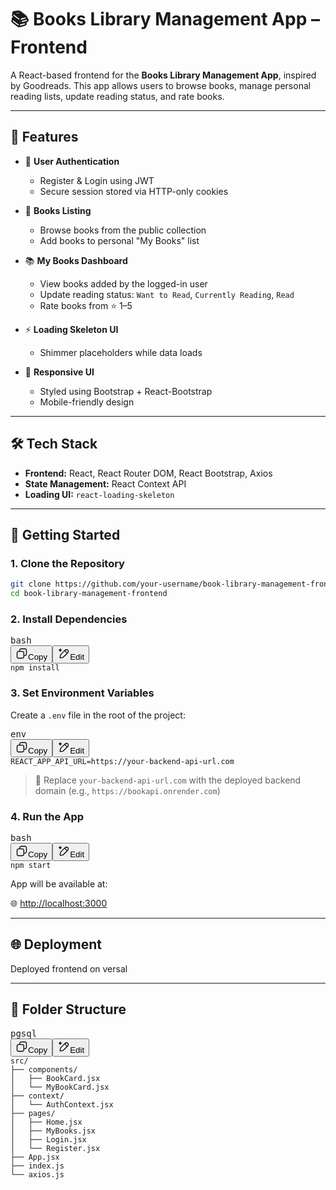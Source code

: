 
# 📚 Books Library Management App – Frontend

A React-based frontend for the **Books Library Management App**, inspired by Goodreads. This app allows users to browse books, manage personal reading lists, update reading status, and rate books.

---

## 🚀 Features

- 🔐 **User Authentication**

  - Register & Login using JWT
  - Secure session stored via HTTP-only cookies
- 📖 **Books Listing**

  - Browse books from the public collection
  - Add books to personal "My Books" list
- 📚 **My Books Dashboard**

  - View books added by the logged-in user
  - Update reading status: `Want to Read`, `Currently Reading`, `Read`
  - Rate books from ⭐ 1–5
- ⚡ **Loading Skeleton UI**

  - Shimmer placeholders while data loads
- 🎨 **Responsive UI**

  - Styled using Bootstrap + React-Bootstrap
  - Mobile-friendly design

---

## 🛠 Tech Stack

- **Frontend:** React, React Router DOM, React Bootstrap, Axios
- **State Management:** React Context API
- **Loading UI:** `react-loading-skeleton`

---

## 🔧 Getting Started

### 1. Clone the Repository

```bash
git clone https://github.com/your-username/book-library-management-frontend.git
cd book-library-management-frontend
```


### 2. Install Dependencies

<pre class="overflow-visible!" data-start="1331" data-end="1354"><div class="contain-inline-size rounded-2xl relative bg-token-sidebar-surface-primary"><div class="flex items-center text-token-text-secondary px-4 py-2 text-xs font-sans justify-between h-9 bg-token-sidebar-surface-primary select-none rounded-t-2xl">bash</div><div class="sticky top-9"><div class="absolute end-0 bottom-0 flex h-9 items-center pe-2"><div class="bg-token-bg-elevated-secondary text-token-text-secondary flex items-center gap-4 rounded-sm px-2 font-sans text-xs"><button class="flex gap-1 items-center select-none py-1" aria-label="Copy"><svg width="20" height="20" viewBox="0 0 20 20" fill="currentColor" xmlns="http://www.w3.org/2000/svg" class="icon-xs"><path d="M12.668 10.667C12.668 9.95614 12.668 9.46258 12.6367 9.0791C12.6137 8.79732 12.5758 8.60761 12.5244 8.46387L12.4688 8.33399C12.3148 8.03193 12.0803 7.77885 11.793 7.60254L11.666 7.53125C11.508 7.45087 11.2963 7.39395 10.9209 7.36328C10.5374 7.33197 10.0439 7.33203 9.33301 7.33203H6.5C5.78896 7.33203 5.29563 7.33195 4.91211 7.36328C4.63016 7.38632 4.44065 7.42413 4.29688 7.47559L4.16699 7.53125C3.86488 7.68518 3.61186 7.9196 3.43555 8.20703L3.36524 8.33399C3.28478 8.49198 3.22795 8.70352 3.19727 9.0791C3.16595 9.46259 3.16504 9.95611 3.16504 10.667V13.5C3.16504 14.211 3.16593 14.7044 3.19727 15.0879C3.22797 15.4636 3.28473 15.675 3.36524 15.833L3.43555 15.959C3.61186 16.2466 3.86474 16.4807 4.16699 16.6348L4.29688 16.6914C4.44063 16.7428 4.63025 16.7797 4.91211 16.8027C5.29563 16.8341 5.78896 16.835 6.5 16.835H9.33301C10.0439 16.835 10.5374 16.8341 10.9209 16.8027C11.2965 16.772 11.508 16.7152 11.666 16.6348L11.793 16.5645C12.0804 16.3881 12.3148 16.1351 12.4688 15.833L12.5244 15.7031C12.5759 15.5594 12.6137 15.3698 12.6367 15.0879C12.6681 14.7044 12.668 14.211 12.668 13.5V10.667ZM13.998 12.665C14.4528 12.6634 14.8011 12.6602 15.0879 12.6367C15.4635 12.606 15.675 12.5492 15.833 12.4688L15.959 12.3975C16.2466 12.2211 16.4808 11.9682 16.6348 11.666L16.6914 11.5361C16.7428 11.3924 16.7797 11.2026 16.8027 10.9209C16.8341 10.5374 16.835 10.0439 16.835 9.33301V6.5C16.835 5.78896 16.8341 5.29563 16.8027 4.91211C16.7797 4.63025 16.7428 4.44063 16.6914 4.29688L16.6348 4.16699C16.4807 3.86474 16.2466 3.61186 15.959 3.43555L15.833 3.36524C15.675 3.28473 15.4636 3.22797 15.0879 3.19727C14.7044 3.16593 14.211 3.16504 13.5 3.16504H10.667C9.9561 3.16504 9.46259 3.16595 9.0791 3.19727C8.79739 3.22028 8.6076 3.2572 8.46387 3.30859L8.33399 3.36524C8.03176 3.51923 7.77886 3.75343 7.60254 4.04102L7.53125 4.16699C7.4508 4.32498 7.39397 4.53655 7.36328 4.91211C7.33985 5.19893 7.33562 5.54719 7.33399 6.00195H9.33301C10.022 6.00195 10.5791 6.00131 11.0293 6.03809C11.4873 6.07551 11.8937 6.15471 12.2705 6.34668L12.4883 6.46875C12.984 6.7728 13.3878 7.20854 13.6533 7.72949L13.7197 7.87207C13.8642 8.20859 13.9292 8.56974 13.9619 8.9707C13.9987 9.42092 13.998 9.97799 13.998 10.667V12.665ZM18.165 9.33301C18.165 10.022 18.1657 10.5791 18.1289 11.0293C18.0961 11.4302 18.0311 11.7914 17.8867 12.1279L17.8203 12.2705C17.5549 12.7914 17.1509 13.2272 16.6553 13.5313L16.4365 13.6533C16.0599 13.8452 15.6541 13.9245 15.1963 13.9619C14.8593 13.9895 14.4624 13.9935 13.9951 13.9951C13.9935 14.4624 13.9895 14.8593 13.9619 15.1963C13.9292 15.597 13.864 15.9576 13.7197 16.2939L13.6533 16.4365C13.3878 16.9576 12.9841 17.3941 12.4883 17.6982L12.2705 17.8203C11.8937 18.0123 11.4873 18.0915 11.0293 18.1289C10.5791 18.1657 10.022 18.165 9.33301 18.165H6.5C5.81091 18.165 5.25395 18.1657 4.80371 18.1289C4.40306 18.0962 4.04235 18.031 3.70606 17.8867L3.56348 17.8203C3.04244 17.5548 2.60585 17.151 2.30176 16.6553L2.17969 16.4365C1.98788 16.0599 1.90851 15.6541 1.87109 15.1963C1.83431 14.746 1.83496 14.1891 1.83496 13.5V10.667C1.83496 9.978 1.83432 9.42091 1.87109 8.9707C1.90851 8.5127 1.98772 8.10625 2.17969 7.72949L2.30176 7.51172C2.60586 7.0159 3.04236 6.6122 3.56348 6.34668L3.70606 6.28027C4.04237 6.136 4.40303 6.07083 4.80371 6.03809C5.14051 6.01057 5.53708 6.00551 6.00391 6.00391C6.00551 5.53708 6.01057 5.14051 6.03809 4.80371C6.0755 4.34588 6.15483 3.94012 6.34668 3.56348L6.46875 3.34473C6.77282 2.84912 7.20856 2.44514 7.72949 2.17969L7.87207 2.11328C8.20855 1.96886 8.56979 1.90385 8.9707 1.87109C9.42091 1.83432 9.978 1.83496 10.667 1.83496H13.5C14.1891 1.83496 14.746 1.83431 15.1963 1.87109C15.6541 1.90851 16.0599 1.98788 16.4365 2.17969L16.6553 2.30176C17.151 2.60585 17.5548 3.04244 17.8203 3.56348L17.8867 3.70606C18.031 4.04235 18.0962 4.40306 18.1289 4.80371C18.1657 5.25395 18.165 5.81091 18.165 6.5V9.33301Z"></path></svg>Copy</button><span class="" data-state="closed"><button class="flex items-center gap-1 py-1 select-none"><svg width="20" height="20" viewBox="0 0 20 20" fill="currentColor" xmlns="http://www.w3.org/2000/svg" class="icon-xs"><path d="M12.0303 4.11328C13.4406 2.70317 15.7275 2.70305 17.1377 4.11328C18.5474 5.52355 18.5476 7.81057 17.1377 9.2207L10.8457 15.5117C10.522 15.8354 10.2868 16.0723 10.0547 16.2627L9.82031 16.4395C9.61539 16.5794 9.39783 16.7003 9.1709 16.7998L8.94141 16.8916C8.75976 16.9582 8.57206 17.0072 8.35547 17.0518L7.59082 17.1865L5.19727 17.5859C5.05455 17.6097 4.90286 17.6358 4.77441 17.6455C4.67576 17.653 4.54196 17.6555 4.39648 17.6201L4.24707 17.5703C4.02415 17.4746 3.84119 17.3068 3.72559 17.0957L3.67969 17.0029C3.59322 16.8013 3.59553 16.6073 3.60547 16.4756C3.61519 16.3473 3.6403 16.1963 3.66406 16.0537L4.06348 13.6602C4.1638 13.0582 4.22517 12.6732 4.3584 12.3096L4.45117 12.0791C4.55073 11.8521 4.67152 11.6346 4.81152 11.4297L4.9873 11.1953C5.17772 10.9632 5.4146 10.728 5.73828 10.4043L12.0303 4.11328ZM6.67871 11.3447C6.32926 11.6942 6.14542 11.8803 6.01953 12.0332L5.90918 12.1797C5.81574 12.3165 5.73539 12.4618 5.66895 12.6133L5.60742 12.7666C5.52668 12.9869 5.48332 13.229 5.375 13.8789L4.97656 16.2725L4.97559 16.2744H4.97852L7.37207 15.875L8.08887 15.749C8.25765 15.7147 8.37336 15.6839 8.4834 15.6436L8.63672 15.5811C8.78817 15.5146 8.93356 15.4342 9.07031 15.3408L9.2168 15.2305C9.36965 15.1046 9.55583 14.9207 9.90527 14.5713L14.8926 9.58301L11.666 6.35742L6.67871 11.3447ZM16.1963 5.05371C15.3054 4.16304 13.8616 4.16305 12.9707 5.05371L12.6074 5.41602L15.833 8.64258L16.1963 8.2793C17.0869 7.38845 17.0869 5.94456 16.1963 5.05371Z"></path><path d="M4.58301 1.7832C4.72589 1.7832 4.84877 1.88437 4.87695 2.02441C4.99384 2.60873 5.22432 3.11642 5.58398 3.50391C5.94115 3.88854 6.44253 4.172 7.13281 4.28711C7.27713 4.3114 7.38267 4.43665 7.38281 4.58301C7.38281 4.7295 7.27723 4.8546 7.13281 4.87891C6.44249 4.99401 5.94116 5.27746 5.58398 5.66211C5.26908 6.00126 5.05404 6.43267 4.92676 6.92676L4.87695 7.1416C4.84891 7.28183 4.72601 7.38281 4.58301 7.38281C4.44013 7.38267 4.31709 7.28173 4.28906 7.1416C4.17212 6.55728 3.94179 6.04956 3.58203 5.66211C3.22483 5.27757 2.72347 4.99395 2.0332 4.87891C1.88897 4.85446 1.7832 4.72938 1.7832 4.58301C1.78335 4.43673 1.88902 4.3115 2.0332 4.28711C2.72366 4.17203 3.22481 3.88861 3.58203 3.50391C3.94186 3.11638 4.17214 2.60888 4.28906 2.02441L4.30371 1.97363C4.34801 1.86052 4.45804 1.78333 4.58301 1.7832Z"></path></svg>Edit</button></span></div></div></div><div class="overflow-y-auto p-4" dir="ltr"><code class="whitespace-pre! language-bash"><span><span>npm install
</span></span></code></div></div></pre>

### 3. Set Environment Variables

Create a `.env` file in the root of the project:

<pre class="overflow-visible!" data-start="1440" data-end="1501"><div class="contain-inline-size rounded-2xl relative bg-token-sidebar-surface-primary"><div class="flex items-center text-token-text-secondary px-4 py-2 text-xs font-sans justify-between h-9 bg-token-sidebar-surface-primary select-none rounded-t-2xl">env</div><div class="sticky top-9"><div class="absolute end-0 bottom-0 flex h-9 items-center pe-2"><div class="bg-token-bg-elevated-secondary text-token-text-secondary flex items-center gap-4 rounded-sm px-2 font-sans text-xs"><button class="flex gap-1 items-center select-none py-1" aria-label="Copy"><svg width="20" height="20" viewBox="0 0 20 20" fill="currentColor" xmlns="http://www.w3.org/2000/svg" class="icon-xs"><path d="M12.668 10.667C12.668 9.95614 12.668 9.46258 12.6367 9.0791C12.6137 8.79732 12.5758 8.60761 12.5244 8.46387L12.4688 8.33399C12.3148 8.03193 12.0803 7.77885 11.793 7.60254L11.666 7.53125C11.508 7.45087 11.2963 7.39395 10.9209 7.36328C10.5374 7.33197 10.0439 7.33203 9.33301 7.33203H6.5C5.78896 7.33203 5.29563 7.33195 4.91211 7.36328C4.63016 7.38632 4.44065 7.42413 4.29688 7.47559L4.16699 7.53125C3.86488 7.68518 3.61186 7.9196 3.43555 8.20703L3.36524 8.33399C3.28478 8.49198 3.22795 8.70352 3.19727 9.0791C3.16595 9.46259 3.16504 9.95611 3.16504 10.667V13.5C3.16504 14.211 3.16593 14.7044 3.19727 15.0879C3.22797 15.4636 3.28473 15.675 3.36524 15.833L3.43555 15.959C3.61186 16.2466 3.86474 16.4807 4.16699 16.6348L4.29688 16.6914C4.44063 16.7428 4.63025 16.7797 4.91211 16.8027C5.29563 16.8341 5.78896 16.835 6.5 16.835H9.33301C10.0439 16.835 10.5374 16.8341 10.9209 16.8027C11.2965 16.772 11.508 16.7152 11.666 16.6348L11.793 16.5645C12.0804 16.3881 12.3148 16.1351 12.4688 15.833L12.5244 15.7031C12.5759 15.5594 12.6137 15.3698 12.6367 15.0879C12.6681 14.7044 12.668 14.211 12.668 13.5V10.667ZM13.998 12.665C14.4528 12.6634 14.8011 12.6602 15.0879 12.6367C15.4635 12.606 15.675 12.5492 15.833 12.4688L15.959 12.3975C16.2466 12.2211 16.4808 11.9682 16.6348 11.666L16.6914 11.5361C16.7428 11.3924 16.7797 11.2026 16.8027 10.9209C16.8341 10.5374 16.835 10.0439 16.835 9.33301V6.5C16.835 5.78896 16.8341 5.29563 16.8027 4.91211C16.7797 4.63025 16.7428 4.44063 16.6914 4.29688L16.6348 4.16699C16.4807 3.86474 16.2466 3.61186 15.959 3.43555L15.833 3.36524C15.675 3.28473 15.4636 3.22797 15.0879 3.19727C14.7044 3.16593 14.211 3.16504 13.5 3.16504H10.667C9.9561 3.16504 9.46259 3.16595 9.0791 3.19727C8.79739 3.22028 8.6076 3.2572 8.46387 3.30859L8.33399 3.36524C8.03176 3.51923 7.77886 3.75343 7.60254 4.04102L7.53125 4.16699C7.4508 4.32498 7.39397 4.53655 7.36328 4.91211C7.33985 5.19893 7.33562 5.54719 7.33399 6.00195H9.33301C10.022 6.00195 10.5791 6.00131 11.0293 6.03809C11.4873 6.07551 11.8937 6.15471 12.2705 6.34668L12.4883 6.46875C12.984 6.7728 13.3878 7.20854 13.6533 7.72949L13.7197 7.87207C13.8642 8.20859 13.9292 8.56974 13.9619 8.9707C13.9987 9.42092 13.998 9.97799 13.998 10.667V12.665ZM18.165 9.33301C18.165 10.022 18.1657 10.5791 18.1289 11.0293C18.0961 11.4302 18.0311 11.7914 17.8867 12.1279L17.8203 12.2705C17.5549 12.7914 17.1509 13.2272 16.6553 13.5313L16.4365 13.6533C16.0599 13.8452 15.6541 13.9245 15.1963 13.9619C14.8593 13.9895 14.4624 13.9935 13.9951 13.9951C13.9935 14.4624 13.9895 14.8593 13.9619 15.1963C13.9292 15.597 13.864 15.9576 13.7197 16.2939L13.6533 16.4365C13.3878 16.9576 12.9841 17.3941 12.4883 17.6982L12.2705 17.8203C11.8937 18.0123 11.4873 18.0915 11.0293 18.1289C10.5791 18.1657 10.022 18.165 9.33301 18.165H6.5C5.81091 18.165 5.25395 18.1657 4.80371 18.1289C4.40306 18.0962 4.04235 18.031 3.70606 17.8867L3.56348 17.8203C3.04244 17.5548 2.60585 17.151 2.30176 16.6553L2.17969 16.4365C1.98788 16.0599 1.90851 15.6541 1.87109 15.1963C1.83431 14.746 1.83496 14.1891 1.83496 13.5V10.667C1.83496 9.978 1.83432 9.42091 1.87109 8.9707C1.90851 8.5127 1.98772 8.10625 2.17969 7.72949L2.30176 7.51172C2.60586 7.0159 3.04236 6.6122 3.56348 6.34668L3.70606 6.28027C4.04237 6.136 4.40303 6.07083 4.80371 6.03809C5.14051 6.01057 5.53708 6.00551 6.00391 6.00391C6.00551 5.53708 6.01057 5.14051 6.03809 4.80371C6.0755 4.34588 6.15483 3.94012 6.34668 3.56348L6.46875 3.34473C6.77282 2.84912 7.20856 2.44514 7.72949 2.17969L7.87207 2.11328C8.20855 1.96886 8.56979 1.90385 8.9707 1.87109C9.42091 1.83432 9.978 1.83496 10.667 1.83496H13.5C14.1891 1.83496 14.746 1.83431 15.1963 1.87109C15.6541 1.90851 16.0599 1.98788 16.4365 2.17969L16.6553 2.30176C17.151 2.60585 17.5548 3.04244 17.8203 3.56348L17.8867 3.70606C18.031 4.04235 18.0962 4.40306 18.1289 4.80371C18.1657 5.25395 18.165 5.81091 18.165 6.5V9.33301Z"></path></svg>Copy</button><span class="" data-state="closed"><button class="flex items-center gap-1 py-1 select-none"><svg width="20" height="20" viewBox="0 0 20 20" fill="currentColor" xmlns="http://www.w3.org/2000/svg" class="icon-xs"><path d="M12.0303 4.11328C13.4406 2.70317 15.7275 2.70305 17.1377 4.11328C18.5474 5.52355 18.5476 7.81057 17.1377 9.2207L10.8457 15.5117C10.522 15.8354 10.2868 16.0723 10.0547 16.2627L9.82031 16.4395C9.61539 16.5794 9.39783 16.7003 9.1709 16.7998L8.94141 16.8916C8.75976 16.9582 8.57206 17.0072 8.35547 17.0518L7.59082 17.1865L5.19727 17.5859C5.05455 17.6097 4.90286 17.6358 4.77441 17.6455C4.67576 17.653 4.54196 17.6555 4.39648 17.6201L4.24707 17.5703C4.02415 17.4746 3.84119 17.3068 3.72559 17.0957L3.67969 17.0029C3.59322 16.8013 3.59553 16.6073 3.60547 16.4756C3.61519 16.3473 3.6403 16.1963 3.66406 16.0537L4.06348 13.6602C4.1638 13.0582 4.22517 12.6732 4.3584 12.3096L4.45117 12.0791C4.55073 11.8521 4.67152 11.6346 4.81152 11.4297L4.9873 11.1953C5.17772 10.9632 5.4146 10.728 5.73828 10.4043L12.0303 4.11328ZM6.67871 11.3447C6.32926 11.6942 6.14542 11.8803 6.01953 12.0332L5.90918 12.1797C5.81574 12.3165 5.73539 12.4618 5.66895 12.6133L5.60742 12.7666C5.52668 12.9869 5.48332 13.229 5.375 13.8789L4.97656 16.2725L4.97559 16.2744H4.97852L7.37207 15.875L8.08887 15.749C8.25765 15.7147 8.37336 15.6839 8.4834 15.6436L8.63672 15.5811C8.78817 15.5146 8.93356 15.4342 9.07031 15.3408L9.2168 15.2305C9.36965 15.1046 9.55583 14.9207 9.90527 14.5713L14.8926 9.58301L11.666 6.35742L6.67871 11.3447ZM16.1963 5.05371C15.3054 4.16304 13.8616 4.16305 12.9707 5.05371L12.6074 5.41602L15.833 8.64258L16.1963 8.2793C17.0869 7.38845 17.0869 5.94456 16.1963 5.05371Z"></path><path d="M4.58301 1.7832C4.72589 1.7832 4.84877 1.88437 4.87695 2.02441C4.99384 2.60873 5.22432 3.11642 5.58398 3.50391C5.94115 3.88854 6.44253 4.172 7.13281 4.28711C7.27713 4.3114 7.38267 4.43665 7.38281 4.58301C7.38281 4.7295 7.27723 4.8546 7.13281 4.87891C6.44249 4.99401 5.94116 5.27746 5.58398 5.66211C5.26908 6.00126 5.05404 6.43267 4.92676 6.92676L4.87695 7.1416C4.84891 7.28183 4.72601 7.38281 4.58301 7.38281C4.44013 7.38267 4.31709 7.28173 4.28906 7.1416C4.17212 6.55728 3.94179 6.04956 3.58203 5.66211C3.22483 5.27757 2.72347 4.99395 2.0332 4.87891C1.88897 4.85446 1.7832 4.72938 1.7832 4.58301C1.78335 4.43673 1.88902 4.3115 2.0332 4.28711C2.72366 4.17203 3.22481 3.88861 3.58203 3.50391C3.94186 3.11638 4.17214 2.60888 4.28906 2.02441L4.30371 1.97363C4.34801 1.86052 4.45804 1.78333 4.58301 1.7832Z"></path></svg>Edit</button></span></div></div></div><div class="overflow-y-auto p-4" dir="ltr"><code class="whitespace-pre! language-env"><span>REACT_APP_API_URL=https://your-backend-api-url.com
</span></code></div></div></pre>

> 🔁 Replace `your-backend-api-url.com` with the deployed backend domain (e.g., `https://bookapi.onrender.com`)

### 4. Run the App

<pre class="overflow-visible!" data-start="1636" data-end="1657"><div class="contain-inline-size rounded-2xl relative bg-token-sidebar-surface-primary"><div class="flex items-center text-token-text-secondary px-4 py-2 text-xs font-sans justify-between h-9 bg-token-sidebar-surface-primary select-none rounded-t-2xl">bash</div><div class="sticky top-9"><div class="absolute end-0 bottom-0 flex h-9 items-center pe-2"><div class="bg-token-bg-elevated-secondary text-token-text-secondary flex items-center gap-4 rounded-sm px-2 font-sans text-xs"><button class="flex gap-1 items-center select-none py-1" aria-label="Copy"><svg width="20" height="20" viewBox="0 0 20 20" fill="currentColor" xmlns="http://www.w3.org/2000/svg" class="icon-xs"><path d="M12.668 10.667C12.668 9.95614 12.668 9.46258 12.6367 9.0791C12.6137 8.79732 12.5758 8.60761 12.5244 8.46387L12.4688 8.33399C12.3148 8.03193 12.0803 7.77885 11.793 7.60254L11.666 7.53125C11.508 7.45087 11.2963 7.39395 10.9209 7.36328C10.5374 7.33197 10.0439 7.33203 9.33301 7.33203H6.5C5.78896 7.33203 5.29563 7.33195 4.91211 7.36328C4.63016 7.38632 4.44065 7.42413 4.29688 7.47559L4.16699 7.53125C3.86488 7.68518 3.61186 7.9196 3.43555 8.20703L3.36524 8.33399C3.28478 8.49198 3.22795 8.70352 3.19727 9.0791C3.16595 9.46259 3.16504 9.95611 3.16504 10.667V13.5C3.16504 14.211 3.16593 14.7044 3.19727 15.0879C3.22797 15.4636 3.28473 15.675 3.36524 15.833L3.43555 15.959C3.61186 16.2466 3.86474 16.4807 4.16699 16.6348L4.29688 16.6914C4.44063 16.7428 4.63025 16.7797 4.91211 16.8027C5.29563 16.8341 5.78896 16.835 6.5 16.835H9.33301C10.0439 16.835 10.5374 16.8341 10.9209 16.8027C11.2965 16.772 11.508 16.7152 11.666 16.6348L11.793 16.5645C12.0804 16.3881 12.3148 16.1351 12.4688 15.833L12.5244 15.7031C12.5759 15.5594 12.6137 15.3698 12.6367 15.0879C12.6681 14.7044 12.668 14.211 12.668 13.5V10.667ZM13.998 12.665C14.4528 12.6634 14.8011 12.6602 15.0879 12.6367C15.4635 12.606 15.675 12.5492 15.833 12.4688L15.959 12.3975C16.2466 12.2211 16.4808 11.9682 16.6348 11.666L16.6914 11.5361C16.7428 11.3924 16.7797 11.2026 16.8027 10.9209C16.8341 10.5374 16.835 10.0439 16.835 9.33301V6.5C16.835 5.78896 16.8341 5.29563 16.8027 4.91211C16.7797 4.63025 16.7428 4.44063 16.6914 4.29688L16.6348 4.16699C16.4807 3.86474 16.2466 3.61186 15.959 3.43555L15.833 3.36524C15.675 3.28473 15.4636 3.22797 15.0879 3.19727C14.7044 3.16593 14.211 3.16504 13.5 3.16504H10.667C9.9561 3.16504 9.46259 3.16595 9.0791 3.19727C8.79739 3.22028 8.6076 3.2572 8.46387 3.30859L8.33399 3.36524C8.03176 3.51923 7.77886 3.75343 7.60254 4.04102L7.53125 4.16699C7.4508 4.32498 7.39397 4.53655 7.36328 4.91211C7.33985 5.19893 7.33562 5.54719 7.33399 6.00195H9.33301C10.022 6.00195 10.5791 6.00131 11.0293 6.03809C11.4873 6.07551 11.8937 6.15471 12.2705 6.34668L12.4883 6.46875C12.984 6.7728 13.3878 7.20854 13.6533 7.72949L13.7197 7.87207C13.8642 8.20859 13.9292 8.56974 13.9619 8.9707C13.9987 9.42092 13.998 9.97799 13.998 10.667V12.665ZM18.165 9.33301C18.165 10.022 18.1657 10.5791 18.1289 11.0293C18.0961 11.4302 18.0311 11.7914 17.8867 12.1279L17.8203 12.2705C17.5549 12.7914 17.1509 13.2272 16.6553 13.5313L16.4365 13.6533C16.0599 13.8452 15.6541 13.9245 15.1963 13.9619C14.8593 13.9895 14.4624 13.9935 13.9951 13.9951C13.9935 14.4624 13.9895 14.8593 13.9619 15.1963C13.9292 15.597 13.864 15.9576 13.7197 16.2939L13.6533 16.4365C13.3878 16.9576 12.9841 17.3941 12.4883 17.6982L12.2705 17.8203C11.8937 18.0123 11.4873 18.0915 11.0293 18.1289C10.5791 18.1657 10.022 18.165 9.33301 18.165H6.5C5.81091 18.165 5.25395 18.1657 4.80371 18.1289C4.40306 18.0962 4.04235 18.031 3.70606 17.8867L3.56348 17.8203C3.04244 17.5548 2.60585 17.151 2.30176 16.6553L2.17969 16.4365C1.98788 16.0599 1.90851 15.6541 1.87109 15.1963C1.83431 14.746 1.83496 14.1891 1.83496 13.5V10.667C1.83496 9.978 1.83432 9.42091 1.87109 8.9707C1.90851 8.5127 1.98772 8.10625 2.17969 7.72949L2.30176 7.51172C2.60586 7.0159 3.04236 6.6122 3.56348 6.34668L3.70606 6.28027C4.04237 6.136 4.40303 6.07083 4.80371 6.03809C5.14051 6.01057 5.53708 6.00551 6.00391 6.00391C6.00551 5.53708 6.01057 5.14051 6.03809 4.80371C6.0755 4.34588 6.15483 3.94012 6.34668 3.56348L6.46875 3.34473C6.77282 2.84912 7.20856 2.44514 7.72949 2.17969L7.87207 2.11328C8.20855 1.96886 8.56979 1.90385 8.9707 1.87109C9.42091 1.83432 9.978 1.83496 10.667 1.83496H13.5C14.1891 1.83496 14.746 1.83431 15.1963 1.87109C15.6541 1.90851 16.0599 1.98788 16.4365 2.17969L16.6553 2.30176C17.151 2.60585 17.5548 3.04244 17.8203 3.56348L17.8867 3.70606C18.031 4.04235 18.0962 4.40306 18.1289 4.80371C18.1657 5.25395 18.165 5.81091 18.165 6.5V9.33301Z"></path></svg>Copy</button><span class="" data-state="closed"><button class="flex items-center gap-1 py-1 select-none"><svg width="20" height="20" viewBox="0 0 20 20" fill="currentColor" xmlns="http://www.w3.org/2000/svg" class="icon-xs"><path d="M12.0303 4.11328C13.4406 2.70317 15.7275 2.70305 17.1377 4.11328C18.5474 5.52355 18.5476 7.81057 17.1377 9.2207L10.8457 15.5117C10.522 15.8354 10.2868 16.0723 10.0547 16.2627L9.82031 16.4395C9.61539 16.5794 9.39783 16.7003 9.1709 16.7998L8.94141 16.8916C8.75976 16.9582 8.57206 17.0072 8.35547 17.0518L7.59082 17.1865L5.19727 17.5859C5.05455 17.6097 4.90286 17.6358 4.77441 17.6455C4.67576 17.653 4.54196 17.6555 4.39648 17.6201L4.24707 17.5703C4.02415 17.4746 3.84119 17.3068 3.72559 17.0957L3.67969 17.0029C3.59322 16.8013 3.59553 16.6073 3.60547 16.4756C3.61519 16.3473 3.6403 16.1963 3.66406 16.0537L4.06348 13.6602C4.1638 13.0582 4.22517 12.6732 4.3584 12.3096L4.45117 12.0791C4.55073 11.8521 4.67152 11.6346 4.81152 11.4297L4.9873 11.1953C5.17772 10.9632 5.4146 10.728 5.73828 10.4043L12.0303 4.11328ZM6.67871 11.3447C6.32926 11.6942 6.14542 11.8803 6.01953 12.0332L5.90918 12.1797C5.81574 12.3165 5.73539 12.4618 5.66895 12.6133L5.60742 12.7666C5.52668 12.9869 5.48332 13.229 5.375 13.8789L4.97656 16.2725L4.97559 16.2744H4.97852L7.37207 15.875L8.08887 15.749C8.25765 15.7147 8.37336 15.6839 8.4834 15.6436L8.63672 15.5811C8.78817 15.5146 8.93356 15.4342 9.07031 15.3408L9.2168 15.2305C9.36965 15.1046 9.55583 14.9207 9.90527 14.5713L14.8926 9.58301L11.666 6.35742L6.67871 11.3447ZM16.1963 5.05371C15.3054 4.16304 13.8616 4.16305 12.9707 5.05371L12.6074 5.41602L15.833 8.64258L16.1963 8.2793C17.0869 7.38845 17.0869 5.94456 16.1963 5.05371Z"></path><path d="M4.58301 1.7832C4.72589 1.7832 4.84877 1.88437 4.87695 2.02441C4.99384 2.60873 5.22432 3.11642 5.58398 3.50391C5.94115 3.88854 6.44253 4.172 7.13281 4.28711C7.27713 4.3114 7.38267 4.43665 7.38281 4.58301C7.38281 4.7295 7.27723 4.8546 7.13281 4.87891C6.44249 4.99401 5.94116 5.27746 5.58398 5.66211C5.26908 6.00126 5.05404 6.43267 4.92676 6.92676L4.87695 7.1416C4.84891 7.28183 4.72601 7.38281 4.58301 7.38281C4.44013 7.38267 4.31709 7.28173 4.28906 7.1416C4.17212 6.55728 3.94179 6.04956 3.58203 5.66211C3.22483 5.27757 2.72347 4.99395 2.0332 4.87891C1.88897 4.85446 1.7832 4.72938 1.7832 4.58301C1.78335 4.43673 1.88902 4.3115 2.0332 4.28711C2.72366 4.17203 3.22481 3.88861 3.58203 3.50391C3.94186 3.11638 4.17214 2.60888 4.28906 2.02441L4.30371 1.97363C4.34801 1.86052 4.45804 1.78333 4.58301 1.7832Z"></path></svg>Edit</button></span></div></div></div><div class="overflow-y-auto p-4" dir="ltr"><code class="whitespace-pre! language-bash"><span><span>npm start
</span></span></code></div></div></pre>

App will be available at:

🌐 [http://localhost:3000](http://localhost:3000)

---

## 🌐 Deployment

Deployed frontend on versal

---

## 📁 Folder Structure

<pre class="overflow-visible!" data-start="2047" data-end="2281"><div class="contain-inline-size rounded-2xl relative bg-token-sidebar-surface-primary"><div class="flex items-center text-token-text-secondary px-4 py-2 text-xs font-sans justify-between h-9 bg-token-sidebar-surface-primary select-none rounded-t-2xl">pgsql</div><div class="sticky top-9"><div class="absolute end-0 bottom-0 flex h-9 items-center pe-2"><div class="bg-token-bg-elevated-secondary text-token-text-secondary flex items-center gap-4 rounded-sm px-2 font-sans text-xs"><button class="flex gap-1 items-center select-none py-1" aria-label="Copy"><svg width="20" height="20" viewBox="0 0 20 20" fill="currentColor" xmlns="http://www.w3.org/2000/svg" class="icon-xs"><path d="M12.668 10.667C12.668 9.95614 12.668 9.46258 12.6367 9.0791C12.6137 8.79732 12.5758 8.60761 12.5244 8.46387L12.4688 8.33399C12.3148 8.03193 12.0803 7.77885 11.793 7.60254L11.666 7.53125C11.508 7.45087 11.2963 7.39395 10.9209 7.36328C10.5374 7.33197 10.0439 7.33203 9.33301 7.33203H6.5C5.78896 7.33203 5.29563 7.33195 4.91211 7.36328C4.63016 7.38632 4.44065 7.42413 4.29688 7.47559L4.16699 7.53125C3.86488 7.68518 3.61186 7.9196 3.43555 8.20703L3.36524 8.33399C3.28478 8.49198 3.22795 8.70352 3.19727 9.0791C3.16595 9.46259 3.16504 9.95611 3.16504 10.667V13.5C3.16504 14.211 3.16593 14.7044 3.19727 15.0879C3.22797 15.4636 3.28473 15.675 3.36524 15.833L3.43555 15.959C3.61186 16.2466 3.86474 16.4807 4.16699 16.6348L4.29688 16.6914C4.44063 16.7428 4.63025 16.7797 4.91211 16.8027C5.29563 16.8341 5.78896 16.835 6.5 16.835H9.33301C10.0439 16.835 10.5374 16.8341 10.9209 16.8027C11.2965 16.772 11.508 16.7152 11.666 16.6348L11.793 16.5645C12.0804 16.3881 12.3148 16.1351 12.4688 15.833L12.5244 15.7031C12.5759 15.5594 12.6137 15.3698 12.6367 15.0879C12.6681 14.7044 12.668 14.211 12.668 13.5V10.667ZM13.998 12.665C14.4528 12.6634 14.8011 12.6602 15.0879 12.6367C15.4635 12.606 15.675 12.5492 15.833 12.4688L15.959 12.3975C16.2466 12.2211 16.4808 11.9682 16.6348 11.666L16.6914 11.5361C16.7428 11.3924 16.7797 11.2026 16.8027 10.9209C16.8341 10.5374 16.835 10.0439 16.835 9.33301V6.5C16.835 5.78896 16.8341 5.29563 16.8027 4.91211C16.7797 4.63025 16.7428 4.44063 16.6914 4.29688L16.6348 4.16699C16.4807 3.86474 16.2466 3.61186 15.959 3.43555L15.833 3.36524C15.675 3.28473 15.4636 3.22797 15.0879 3.19727C14.7044 3.16593 14.211 3.16504 13.5 3.16504H10.667C9.9561 3.16504 9.46259 3.16595 9.0791 3.19727C8.79739 3.22028 8.6076 3.2572 8.46387 3.30859L8.33399 3.36524C8.03176 3.51923 7.77886 3.75343 7.60254 4.04102L7.53125 4.16699C7.4508 4.32498 7.39397 4.53655 7.36328 4.91211C7.33985 5.19893 7.33562 5.54719 7.33399 6.00195H9.33301C10.022 6.00195 10.5791 6.00131 11.0293 6.03809C11.4873 6.07551 11.8937 6.15471 12.2705 6.34668L12.4883 6.46875C12.984 6.7728 13.3878 7.20854 13.6533 7.72949L13.7197 7.87207C13.8642 8.20859 13.9292 8.56974 13.9619 8.9707C13.9987 9.42092 13.998 9.97799 13.998 10.667V12.665ZM18.165 9.33301C18.165 10.022 18.1657 10.5791 18.1289 11.0293C18.0961 11.4302 18.0311 11.7914 17.8867 12.1279L17.8203 12.2705C17.5549 12.7914 17.1509 13.2272 16.6553 13.5313L16.4365 13.6533C16.0599 13.8452 15.6541 13.9245 15.1963 13.9619C14.8593 13.9895 14.4624 13.9935 13.9951 13.9951C13.9935 14.4624 13.9895 14.8593 13.9619 15.1963C13.9292 15.597 13.864 15.9576 13.7197 16.2939L13.6533 16.4365C13.3878 16.9576 12.9841 17.3941 12.4883 17.6982L12.2705 17.8203C11.8937 18.0123 11.4873 18.0915 11.0293 18.1289C10.5791 18.1657 10.022 18.165 9.33301 18.165H6.5C5.81091 18.165 5.25395 18.1657 4.80371 18.1289C4.40306 18.0962 4.04235 18.031 3.70606 17.8867L3.56348 17.8203C3.04244 17.5548 2.60585 17.151 2.30176 16.6553L2.17969 16.4365C1.98788 16.0599 1.90851 15.6541 1.87109 15.1963C1.83431 14.746 1.83496 14.1891 1.83496 13.5V10.667C1.83496 9.978 1.83432 9.42091 1.87109 8.9707C1.90851 8.5127 1.98772 8.10625 2.17969 7.72949L2.30176 7.51172C2.60586 7.0159 3.04236 6.6122 3.56348 6.34668L3.70606 6.28027C4.04237 6.136 4.40303 6.07083 4.80371 6.03809C5.14051 6.01057 5.53708 6.00551 6.00391 6.00391C6.00551 5.53708 6.01057 5.14051 6.03809 4.80371C6.0755 4.34588 6.15483 3.94012 6.34668 3.56348L6.46875 3.34473C6.77282 2.84912 7.20856 2.44514 7.72949 2.17969L7.87207 2.11328C8.20855 1.96886 8.56979 1.90385 8.9707 1.87109C9.42091 1.83432 9.978 1.83496 10.667 1.83496H13.5C14.1891 1.83496 14.746 1.83431 15.1963 1.87109C15.6541 1.90851 16.0599 1.98788 16.4365 2.17969L16.6553 2.30176C17.151 2.60585 17.5548 3.04244 17.8203 3.56348L17.8867 3.70606C18.031 4.04235 18.0962 4.40306 18.1289 4.80371C18.1657 5.25395 18.165 5.81091 18.165 6.5V9.33301Z"></path></svg>Copy</button><span class="" data-state="closed"><button class="flex items-center gap-1 py-1 select-none"><svg width="20" height="20" viewBox="0 0 20 20" fill="currentColor" xmlns="http://www.w3.org/2000/svg" class="icon-xs"><path d="M12.0303 4.11328C13.4406 2.70317 15.7275 2.70305 17.1377 4.11328C18.5474 5.52355 18.5476 7.81057 17.1377 9.2207L10.8457 15.5117C10.522 15.8354 10.2868 16.0723 10.0547 16.2627L9.82031 16.4395C9.61539 16.5794 9.39783 16.7003 9.1709 16.7998L8.94141 16.8916C8.75976 16.9582 8.57206 17.0072 8.35547 17.0518L7.59082 17.1865L5.19727 17.5859C5.05455 17.6097 4.90286 17.6358 4.77441 17.6455C4.67576 17.653 4.54196 17.6555 4.39648 17.6201L4.24707 17.5703C4.02415 17.4746 3.84119 17.3068 3.72559 17.0957L3.67969 17.0029C3.59322 16.8013 3.59553 16.6073 3.60547 16.4756C3.61519 16.3473 3.6403 16.1963 3.66406 16.0537L4.06348 13.6602C4.1638 13.0582 4.22517 12.6732 4.3584 12.3096L4.45117 12.0791C4.55073 11.8521 4.67152 11.6346 4.81152 11.4297L4.9873 11.1953C5.17772 10.9632 5.4146 10.728 5.73828 10.4043L12.0303 4.11328ZM6.67871 11.3447C6.32926 11.6942 6.14542 11.8803 6.01953 12.0332L5.90918 12.1797C5.81574 12.3165 5.73539 12.4618 5.66895 12.6133L5.60742 12.7666C5.52668 12.9869 5.48332 13.229 5.375 13.8789L4.97656 16.2725L4.97559 16.2744H4.97852L7.37207 15.875L8.08887 15.749C8.25765 15.7147 8.37336 15.6839 8.4834 15.6436L8.63672 15.5811C8.78817 15.5146 8.93356 15.4342 9.07031 15.3408L9.2168 15.2305C9.36965 15.1046 9.55583 14.9207 9.90527 14.5713L14.8926 9.58301L11.666 6.35742L6.67871 11.3447ZM16.1963 5.05371C15.3054 4.16304 13.8616 4.16305 12.9707 5.05371L12.6074 5.41602L15.833 8.64258L16.1963 8.2793C17.0869 7.38845 17.0869 5.94456 16.1963 5.05371Z"></path><path d="M4.58301 1.7832C4.72589 1.7832 4.84877 1.88437 4.87695 2.02441C4.99384 2.60873 5.22432 3.11642 5.58398 3.50391C5.94115 3.88854 6.44253 4.172 7.13281 4.28711C7.27713 4.3114 7.38267 4.43665 7.38281 4.58301C7.38281 4.7295 7.27723 4.8546 7.13281 4.87891C6.44249 4.99401 5.94116 5.27746 5.58398 5.66211C5.26908 6.00126 5.05404 6.43267 4.92676 6.92676L4.87695 7.1416C4.84891 7.28183 4.72601 7.38281 4.58301 7.38281C4.44013 7.38267 4.31709 7.28173 4.28906 7.1416C4.17212 6.55728 3.94179 6.04956 3.58203 5.66211C3.22483 5.27757 2.72347 4.99395 2.0332 4.87891C1.88897 4.85446 1.7832 4.72938 1.7832 4.58301C1.78335 4.43673 1.88902 4.3115 2.0332 4.28711C2.72366 4.17203 3.22481 3.88861 3.58203 3.50391C3.94186 3.11638 4.17214 2.60888 4.28906 2.02441L4.30371 1.97363C4.34801 1.86052 4.45804 1.78333 4.58301 1.7832Z"></path></svg>Edit</button></span></div></div></div><div class="overflow-y-auto p-4" dir="ltr"><code class="whitespace-pre!"><span><span>src/
├── components/
│   ├── BookCard.jsx
│   └── MyBookCard.jsx
├── context/
│   └── AuthContext.jsx
├── pages/
│   ├── Home.jsx
│   ├── MyBooks.jsx
│   ├── </span><span>Login</span><span>.jsx
│   └── Register.jsx
├── App.jsx
├── </span><span>index</span><span>.js
└── axios.js</span></span></code></div></div></pre>
